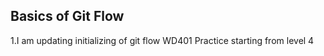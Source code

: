 ## Basics of Git Flow

1.I am updating initializing of git flow WD401 Practice starting from level 4
